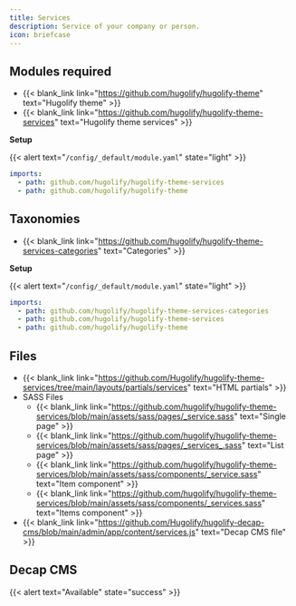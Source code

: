 ```yaml
---
title: Services
description: Service of your company or person.
icon: briefcase
---
```


## Modules required

- {{< blank_link link="https://github.com/hugolify/hugolify-theme" text="Hugolify theme" >}}
- {{< blank_link link="https://github.com/hugolify/hugolify-theme-services" text="Hugolify theme services" >}}

**Setup**

{{< alert text="`/config/_default/module.yaml`" state="light" >}}

```yml
imports:
  - path: github.com/hugolify/hugolify-theme-services
  - path: github.com/hugolify/hugolify-theme
```

## Taxonomies

- {{< blank_link link="https://github.com/hugolify/hugolify-theme-services-categories" text="Categories" >}}

**Setup**

{{< alert text="`/config/_default/module.yaml`" state="light" >}}

```yml
imports:
  - path: github.com/hugolify/hugolify-theme-services-categories
  - path: github.com/hugolify/hugolify-theme-services
  - path: github.com/hugolify/hugolify-theme
```

## Files

- {{< blank_link link="https://github.com/Hugolify/hugolify-theme-services/tree/main/layouts/partials/services" text="HTML partials" >}}
- SASS Files
  - {{< blank_link link="https://github.com/hugolify/hugolify-theme-services/blob/main/assets/sass/pages/_service.sass" text="Single page" >}}
  - {{< blank_link link="https://github.com/hugolify/hugolify-theme-services/blob/main/assets/sass/pages/_services_.sass" text="List page" >}}
  - {{< blank_link link="https://github.com/hugolify/hugolify-theme-services/blob/main/assets/sass/components/_service.sass" text="Item component" >}}
  - {{< blank_link link="https://github.com/hugolify/hugolify-theme-services/blob/main/assets/sass/components/_services.sass" text="Items component" >}}
- {{< blank_link link="https://github.com/Hugolify/hugolify-decap-cms/blob/main/admin/app/content/services.js" text="Decap CMS file" >}}

## Decap CMS

{{< alert text="Available" state="success" >}}
